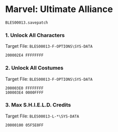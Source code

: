 #  Marvel: Ultimate Alliance 

`BLES00013.savepatch`

### 1. Unlock All Characters

Target File: `BLES00013-F-OPTIONS\SYS-DATA`

```
200002E4 FFFFFFFF
```

### 2. Unlock All Costumes

Target File: `BLES00013-F-OPTIONS\SYS-DATA`

```
200003E0 FFFFFFFF
100003E4 0000FFFF
```

### 3. Max S.H.I.E.L.D. Credits

Target File: `BLES00013-L-*\SYS-DATA`

```
20000100 05F5E0FF
```

